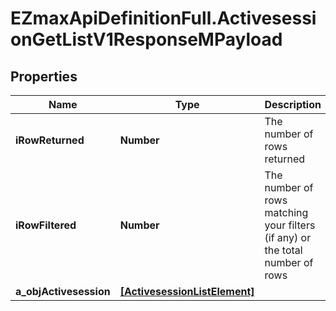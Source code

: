 # EZmaxApiDefinitionFull.ActivesessionGetListV1ResponseMPayload

## Properties

Name | Type | Description | Notes
------------ | ------------- | ------------- | -------------
**iRowReturned** | **Number** | The number of rows returned | 
**iRowFiltered** | **Number** | The number of rows matching your filters (if any) or the total number of rows | 
**a_objActivesession** | [**[ActivesessionListElement]**](ActivesessionListElement.md) |  | 


